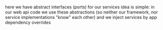 here we have abstract interfaces (ports) for our services
idea is simple:
in our web api code we use these abstractions (so neither our framework, nor service implementations "know" each other)
and we inject services by app dependency overrides
